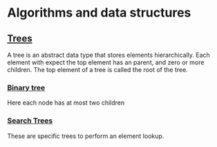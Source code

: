 # Algorithms and data structures

## [Trees](trees.md)
A tree is an abstract data type that stores elements hierarchically. Each element with expect the top element has an parent, and zero or more children. The top element of a tree is called the root of the tree. 

### [Binary tree](binary_tree.md)
Here each node has at most two children

### [Search Trees](search_trees.md)
These are specific trees to perform an element lookup.